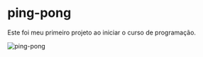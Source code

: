 # ping-pong
Este foi meu primeiro projeto ao iniciar o curso de programação.

![ping-pong](https://user-images.githubusercontent.com/98790459/153085250-23e23c66-a825-47fa-a070-350dde4a0f54.png)
